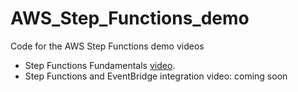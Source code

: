 # AWS_Step_Functions_demo
Code for the AWS Step Functions demo videos

- Step Functions Fundamentals [video](https://www.youtube.com/watch?v=CVTpXi8Hx1c&list=PLRBkbp6t5gM0cJwCiPZzo1ahZ6M5wHHU1&index=24).
- Step Functions and EventBridge integration video: coming soon
